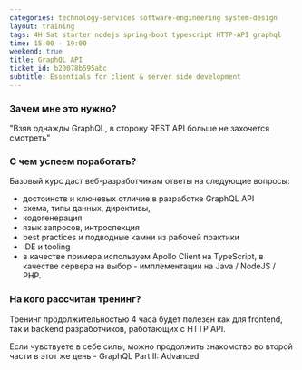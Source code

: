 ```yaml
---
categories: technology-services software-engineering system-design
layout: training
tags: 4H Sat starter nodejs spring-boot typescript HTTP-API graphql
time: 15:00 - 19:00
weekend: true
title: GraphQL API
ticket_id: b20078b595abc
subtitle: Essentials for client & server side development
---
```

### Зачем мне это нужно?
"Взяв однажды GraphQL, в сторону REST API больше не захочется смотреть"

### С чем успеем поработать?
Базовый курс даст веб-разработчикам ответы на следующие вопросы:
- достоинств и ключевых отличие в разработке GraphQL API
- схема, типы данных, директивы, 
- кодогенерация
- язык запросов, интроспекция
- best practices и подводные камни из рабочей практики
- IDE и tooling
- в качестве примера используем Apollo Client на TypeScript, в качестве сервера на выбор - имплементации на Java / NodeJS / PHP.

### На кого рассчитан тренинг?
Тренинг продолжительностью 4 часа будет полезен как для frontend, так и backend разработчиков, работающих с HTTP API. 

Если чувствуете в себе силы, можно продолжить знакомство во второй части в этот же день - GraphQL Part II: Advanced

